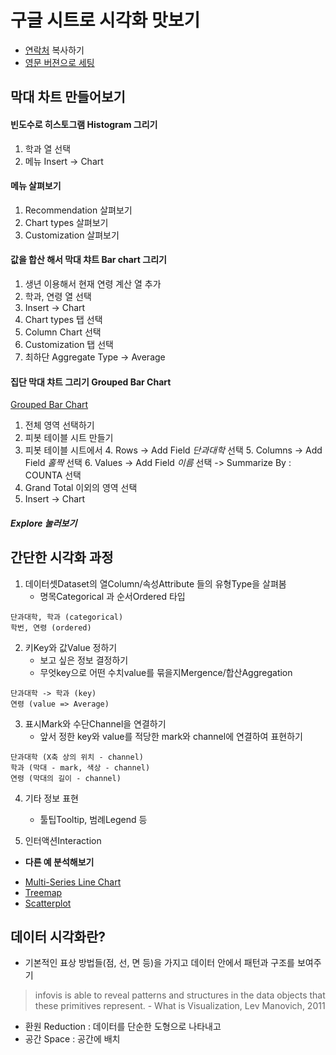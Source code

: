 구글 시트로 시각화 맛보기
===

- [연락처](https://docs.google.com/spreadsheets/d/16aG2B720bq0NoUo2eeWnrl5EhxeccGXVh-fYg5iuL3s/edit#gid=0) 복사하기
- [영문 버젼으로 세팅](https://support.google.com/accounts/answer/32047?source=gsearch&hl=en)

막대 차트 만들어보기
---


#### 빈도수로 히스토그램 Histogram 그리기
1. 학과 열 선택
2. 메뉴 Insert -> Chart


#### 메뉴 살펴보기
1.  Recommendation 살펴보기
2.  Chart types 살펴보기
3.  Customization 살펴보기


#### 값을 합산 해서 막대 챠트 Bar chart 그리기
1. 생년 이용해서 현재 연령 계산 열 추가
2. 학과, 연령 열 선택
3. Insert -> Chart
  1. Chart types 탭 선택
  2. Column Chart 선택
  3. Customization 탭 선택
  4. 최하단 Aggregate Type -> Average

#### 집단 막대 챠트 그리기 Grouped Bar Chart
[Grouped Bar Chart](https://bl.ocks.org/mbostock/3887051)

1. 전체 영역 선택하기
2. 피봇 테이블 시트 만들기
3. 피봇 테이블 시트에서
	4. Rows -> Add Field  *단과대학* 선택
	5. Columns -> Add Field *홀짝* 선택
	6. Values -> Add Field *이름* 선택 -> Summarize By : COUNTA 선택
4. Grand Total 이외의 영역 선택
5. Insert -> Chart

#### _Explore 눌러보기_

간단한 시각화 과정
---

1. 데이터셋Dataset의 열Column/속성Attribute 들의 유형Type을 살펴봄
	- 명목Categorical 과 순서Ordered 타입
  ```
  단과대학, 학과 (categorical)
  학번, 연령 (ordered)
  ```

2. 키Key와 값Value 정하기
	- 보고 싶은 정보 결정하기
	- 무엇key으로 어떤 수치value를 묶을지Mergence/합산Aggregation
  ```
  단과대학 -> 학과 (key)
  연령 (value => Average)
  ```

3. 표시Mark와 수단Channel을 연결하기
	- 앞서 정한 key와 value를 적당한 mark와 channel에 연결하여 표현하기
  ```
  단과대학 (X축 상의 위치 - channel)
  학과 (막대 - mark, 색상 - channel)
  연령 (막대의 길이 - channel)
  ```

4. 기타 정보 표현
	- 툴팁Tooltip, 범례Legend 등

5. 인터액션Interaction


* __다른 예 분석해보기__
 - [Multi-Series Line Chart](https://bl.ocks.org/mbostock/3884955)
 - [Treemap](https://bl.ocks.org/mbostock/4063582)
 - [Scatterplot](https://bl.ocks.org/mbostock/3887118)


데이터 시각화란?
---

 - 기본적인 표상 방법들(점, 선, 면 등)을 가지고 데이터 안에서 패턴과 구조를 보여주기
 > infovis is able to reveal patterns and structures in the data objects that these primitives represent. - What is Visualization, Lev Manovich, 2011

  - 환원 Reduction : 데이터를 단순한 도형으로 나타내고
  - 공간 Space : 공간에 배치

